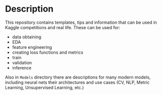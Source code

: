# Description 

This repository contains templates, tips and information that can be used in Kaggle competitions and real life.
These can be used for:
- data obtaining
- EDA
- feature engineering
- creating loss functions and metrics
- train
- validation
- inference

Also in `Models` directory there are descriptions for many modern models, including neural nets
their architectures and use cases (CV, NLP, Metric Learning, Unsupervised Learning, etc.)
